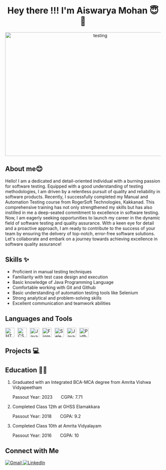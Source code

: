 <h1 align="center"> Hey there !!! I'm Aiswarya Mohan 😇👋</h1>
<p align="center">
  <img src="https://static.vecteezy.com/system/resources/previews/002/779/404/non_2x/people-testing-software-fixing-bugs-in-hardware-device-application-test-and-it-service-concept-illustration-flat-vector.jpg" alt="testing" width="600" height="400"/>
</p>
<h2>About me😊</h2>
<p>Hello! I am a dedicated and detail-oriented individual with a burning passion for software testing. Equipped with a good understanding of testing methodologies, I am driven by a relentless pursuit of quality and reliability in software products.
Recently, I successfully completed my Manual and Automation Testing course from RogerSoft Technologies, Kakkanad. This comprehensive training has not only strengthened my skills but has also instilled in me a deep-seated commitment to excellence in software testing.
Now, I am eagerly seeking opportunities to launch my career in the dynamic field of software testing and quality assurance. With a keen eye for detail and a proactive approach, I am ready to contribute to the success of your team by ensuring the delivery of top-notch, error-free software solutions.
Let's collaborate and embark on a journey towards achieving excellence in software quality assurance!</p>

<h2>Skills ✨</h2>
<ul>
<li>Proficient in manual testing techniques</li>
<li>Familiarity with test case design and execution</li>
<li>Basic knowledge of Java Programming Language </li>
<li>Comfortable working with Git and Github</li>
<li>Basic understanding of automation testing tools like Selenium</li>
<li>Strong analytical and problem-solving skills</li>
<li>Excellent communication and teamwork abilities</li>
</ul>

<h2>Languages and Tools</h2>
<div>
  <img src="https://img.icons8.com/color/48/000000/html-5.png" alt="HTML5" width="30" height="30" style="float: left; margin-right: 10px;">
  <img src="https://img.icons8.com/color/48/000000/css3.png" alt="CSS3" width="30" height="30" style="float: left; margin-right: 10px;">
  <img src="https://img.icons8.com/color/48/000000/java-coffee-cup-logo.png" alt="Java" width="30" height="30" style="float: left; margin-right: 10px;">
  <img src="https://img.icons8.com/windows/32/000000/figma.png" alt="Figma" width="30" height="30" style="float: left; margin-right: 10px;">
  <img src="https://img.icons8.com/color/48/000000/selenium-test-automation.png" alt="Selenium" width="30" height="30" style="float: left; margin-right: 10px;">
  <img src="https://img.icons8.com/color/48/000000/javascript.png" alt="JavaScript" width="30" height="30" style="float: left; margin-right: 10px;">
  <img src="https://img.icons8.com/color/48/000000/python.png" alt="Python" width="30" height="30" style="float: left; margin-right: 10px;">
  <div style="clear: both;"></div>
</div>
  
<h2>Projects 💻</h2>
<h2>Education 👩‍🎓</h2>
<ol>
  <div>
     <li>Graduated with an Integrated BCA-MCA degree from Amrita Vishwa Vidyapeetham</li>
     <p>Passout Year: 2023     &nbsp;  &nbsp;  &nbsp;  CGPA: 7.71</p>     
  </div>
 <div>
     <li>Completed Class 12th at GHSS Elamakkara</li>
     <p>Passout Year: 2018 &nbsp;  &nbsp;  &nbsp; CGPA: 9.2</p>
  </div>
  <div>
     <li>Completed Class 10th at Amrita Vidyalayam</li>
     <p>Passout Year: 2016    &nbsp;  &nbsp;  &nbsp; CGPA: 10</p>
  </div>  
</ol>

<div>
  <h2>Connect with Me</h2>
<a href="mailto:aiswarya2000mohan@gmail.com">
  <img src="https://img.shields.io/badge/-Gmail-red?style=for-the-badge&logo=gmail&logoColor=white" alt="Gmail">
</a>
<a href="https://www.linkedin.com/in/aiswarya-mohan-950948221/">
  <img src="https://img.shields.io/badge/-LinkedIn-blue?style=for-the-badge&logo=linkedin&logoColor=white" alt="LinkedIn">
</a>
</div>
